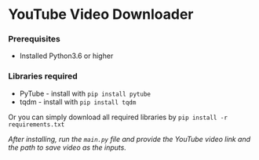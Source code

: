 # YouTube Video Downloader
### Prerequisites
* Installed Python3.6 or higher
### Libraries required
* PyTube -  install with `pip install pytube`
* tqdm - install with `pip install tqdm`

Or you can simply download all required libraries by `pip install -r requirements.txt`

_After installing, run the `main.py` file and provide the YouTube video link and the path to save video as the inputs._